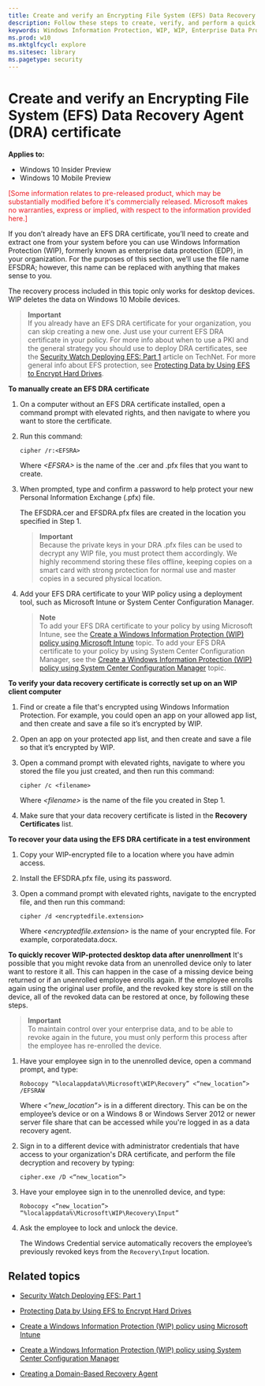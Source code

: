 ```yaml
---
title: Create and verify an Encrypting File System (EFS) Data Recovery Agent (DRA) certificate (Windows 10)
description: Follow these steps to create, verify, and perform a quick recovery by using a Encrypting File System (EFS) Data Recovery Agent (DRA) certificate.
keywords: Windows Information Protection, WIP, WIP, Enterprise Data Protection
ms.prod: w10
ms.mktglfcycl: explore
ms.sitesec: library
ms.pagetype: security
---
```


# Create and verify an Encrypting File System (EFS) Data Recovery Agent (DRA) certificate
**Applies to:**

-   Windows 10 Insider Preview
-   Windows 10 Mobile Preview

<span style="color:#ED1C24;">[Some information relates to pre-released product, which may be substantially modified before it's commercially released. Microsoft makes no warranties, express or implied, with respect to the information provided here.]</span>

If you don’t already have an EFS DRA certificate, you’ll need to create and extract one from your system before you can use Windows Information Protection (WIP), formerly known as enterprise data protection (EDP), in your organization. For the purposes of this section, we’ll use the file name EFSDRA; however, this name can be replaced with anything that makes sense to you.

The recovery process included in this topic only works for desktop devices. WIP deletes the data on Windows 10 Mobile devices.   

>**Important**<br>
If you already have an EFS DRA certificate for your organization, you can skip creating a new one. Just use your current EFS DRA certificate in your policy. For more info about when to use a PKI and the general strategy you should use to deploy DRA certificates, see the [Security Watch Deploying EFS: Part 1](https://technet.microsoft.com/en-us/magazine/2007.02.securitywatch.aspx) article on TechNet. For more general info about EFS protection, see [Protecting Data by Using EFS to Encrypt Hard Drives](https://msdn.microsoft.com/en-us/library/cc875821.aspx).

**To manually create an EFS DRA certificate**

1.	On a computer without an EFS DRA certificate installed, open a command prompt with elevated rights, and then navigate to where you want to store the certificate.

2.	Run this command:
    
    `cipher /r:<EFSRA>`
    
    Where *&lt;EFSRA&gt;* is the name of the .cer and .pfx files that you want to create.

3.	When prompted, type and confirm a password to help protect your new Personal Information Exchange (.pfx) file.

    The EFSDRA.cer and EFSDRA.pfx files are created in the location you specified in Step 1.

    >**Important**<br> 
    Because the private keys in your DRA .pfx files can be used to decrypt any WIP file, you must protect them accordingly. We highly recommend storing these files offline, keeping copies on a smart card with strong protection for normal use and master copies in a secured physical location.

4. Add your EFS DRA certificate to your WIP policy using a deployment tool, such as Microsoft Intune or System Center Configuration Manager. 

    >**Note**<br>
    To add your EFS DRA certificate to your policy by using Microsoft Intune, see the [Create a Windows Information Protection (WIP) policy using Microsoft Intune](create-edp-policy-using-intune.md) topic. To add your EFS DRA certificate to your policy by using System Center Configuration Manager, see the [Create a Windows Information Protection (WIP) policy using System Center Configuration Manager](create-edp-policy-using-sccm.md) topic.

**To verify your data recovery certificate is correctly set up on an WIP client computer**

1. Find or create a file that's encrypted using Windows Information Protection. For example, you could open an app on your allowed app list, and then create and save a file so it’s encrypted by WIP. 

2. Open an app on your protected app list, and then create and save a file so that it’s encrypted by WIP.

3.	Open a command prompt with elevated rights, navigate to where you stored the file you just created, and then run this command:

    `cipher /c <filename>`

    Where *&lt;filename&gt;* is the name of the file you created in Step 1.

4.	Make sure that your data recovery certificate is listed in the **Recovery Certificates** list.

**To recover your data using the EFS DRA certificate in a test environment**

1.	Copy your WIP-encrypted file to a location where you have admin access.

2.	Install the EFSDRA.pfx file, using its password.

3.	Open a command prompt with elevated rights, navigate to the encrypted file, and then run this command:

    `cipher /d <encryptedfile.extension>`
    
    Where *&lt;encryptedfile.extension&gt;* is the name of your encrypted file. For example, corporatedata.docx.

**To quickly recover WIP-protected desktop data after unenrollment**
It's possible that you might revoke data from an unenrolled device only to later want to restore it all. This can happen in the case of a missing device being returned or if an unenrolled employee enrolls again. If the employee enrolls again using the original user profile, and the revoked key store is still on the device, all of the revoked data can be restored at once, by following these steps.

>**Important**<br>To maintain control over your enterprise data, and to be able to revoke again in the future, you must only perform this process after the employee has re-enrolled the device. 

1. Have your employee sign in to the unenrolled device, open a command prompt, and type:
    
    `Robocopy “%localappdata%\Microsoft\WIP\Recovery” <“new_location”> /EFSRAW`

    Where *&lt;”new_location”&gt;* is in a different directory. This can be on the employee’s device or on a Windows 8 or Windows Server 2012 or newer server file share that can be accessed while you're logged in as a data recovery agent.

2. Sign in to a different device with administrator credentials that have access to your organization's DRA certificate, and perform the file decryption and recovery by typing:

    `cipher.exe /D <“new_location”>`

3. Have your employee sign in to the unenrolled device, and type:

    `Robocopy <”new_location”> “%localappdata%\Microsoft\WIP\Recovery\Input”`

4. Ask the employee to lock and unlock the device.

    The Windows Credential service automatically recovers the employee’s previously revoked keys from the `Recovery\Input` location.

## Related topics
- [Security Watch Deploying EFS: Part 1](https://technet.microsoft.com/en-us/magazine/2007.02.securitywatch.aspx)

- [Protecting Data by Using EFS to Encrypt Hard Drives](https://msdn.microsoft.com/en-us/library/cc875821.aspx)

- [Create a Windows Information Protection (WIP) policy using Microsoft Intune](create-edp-policy-using-intune.md)

- [Create a Windows Information Protection (WIP) policy using System Center Configuration Manager](create-edp-policy-using-sccm.md)

- [Creating a Domain-Based Recovery Agent](https://msdn.microsoft.com/en-us/library/cc875821.aspx#EJAA)



